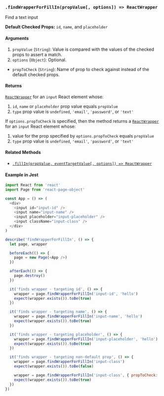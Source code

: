 ### `.findWrapperForFillIn(propValue[, options]) => ReactWrapper`

Find a text input

**Default Checked Props:** `id`, `name`, and `placeholder`

#### Arguments

1. `propValue` (`String`): Value is compared with the values of the checked props to assert a match.
2. `options` (`Object`): Optional.
  * `propToCheck` (`String`): Name of prop to check against instead of the default checked props.

#### Returns

[`ReactWrapper`][react-wrapper] for an `input` React element whose:
  1. `id`, `name` or `placeholder` prop value equals `propValue`
  2. `type` prop value is `undefined`, `'email'`, `'password'`, or `'text'`

If `options.propToCheck` is specified, then the method returns a
[`ReactWrapper`][react-wrapper] for an `input` React element whose:
  1. value for the prop specified by `options.propToCheck` equals `propValue`
  2. `type` prop value is `undefined`, `'email'`, `'password'`, or `'text'`

#### Related Methods

- [`.fillIn(propValue, eventTargetValue[, options]) => ReactWrapper`](fillIn.md)

[react-wrapper]: https://github.com/airbnb/enzyme/blob/master/docs/api/mount.md#reactwrapper-api

#### Example in Jest

```js
import React from 'react'
import Page from 'react-page-object'

const App = () => (
  <div>
    <input id="input-id" />
    <input name="input-name" />
    <input placeholder="input-placeholder" />
    <input className="input-class" />
  </div>
)

describe('findWrapperForFillIn', () => {
  let page, wrapper

  beforeEach(() => {
    page = new Page(<App />)
  })

  afterEach(() => {
    page.destroy()
  })

  it('finds wrapper - targeting id', () => {
    wrapper = page.findWrapperForFillIn('input-id', 'hello')
    expect(wrapper.exists()).toBe(true)
  })

  it('finds wrapper - targeting name', () => {
    wrapper = page.findWrapperForFillIn('input-name', 'hello')
    expect(wrapper.exists()).toBe(true)
  })

  it('finds wrapper - targeting placeholder', () => {
    wrapper = page.findWrapperForFillIn('input-placeholder', 'hello')
    expect(wrapper.exists()).toBe(true)
  })

  it('finds wrapper - targeting non-default prop', () => {
    wrapper = page.findWrapperForFillIn('input-class')
    expect(wrapper.exists()).toBe(false)

    wrapper = page.findWrapperForFillIn('input-class', { propToCheck: 'className' })
    expect(wrapper.exists()).toBe(true)
  })
})
```
